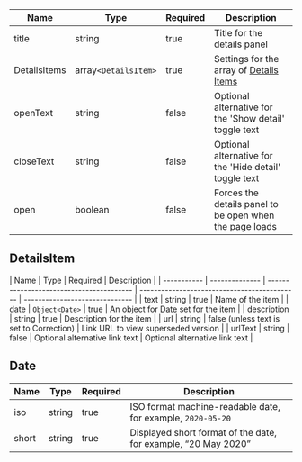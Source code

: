 | Name         | Type                 | Required | Description                                             |
| ------------ | -------------------- | -------- | ------------------------------------------------------- |
| title        | string               | true     | Title for the details panel                             |
| DetailsItems | array`<DetailsItem>` | true     | Settings for the array of [Details Items](#DetailsItem) |
| openText     | string               | false    | Optional alternative for the 'Show detail' toggle text  |
| closeText    | string               | false    | Optional alternative for the 'Hide detail' toggle text  |
| open         | boolean              | false    | Forces the details panel to be open when the page loads |

## DetailsItem

| Name        | Type           | Required                                 | Description                                  |
| ----------- | -------------- | ---------------------------------------- | -------------------------------------------- | ------------------------------ |
| text        | string         | true                                     | Name of the item                             |
| date        | `Object<Date>` | true                                     | An object for [Date](#date) set for the item |
| description | string         | true                                     | Description for the item                     |
| url         | string         | false (unless text is set to Correction) | Link URL to view superseded version          |
| urlText     | string         | false                                    | Optional alternative link text               | Optional alternative link text |

## Date

| Name  | Type   | Required | Description                                                    |
| ----- | ------ | -------- | -------------------------------------------------------------- |
| iso   | string | true     | ISO format machine-readable date, for example, `2020-05-20`    |
| short | string | true     | Displayed short format of the date, for example, “20 May 2020” |
